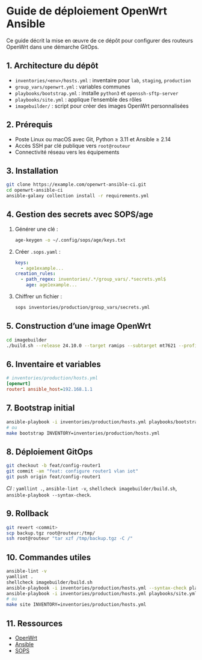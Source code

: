 # Guide de déploiement OpenWrt Ansible

Ce guide décrit la mise en œuvre de ce dépôt pour configurer des routeurs OpenWrt dans une démarche GitOps.

## 1. Architecture du dépôt
- `inventories/<env>/hosts.yml` : inventaire pour `lab`, `staging`, `production`
- `group_vars/openwrt.yml` : variables communes
- `playbooks/bootstrap.yml` : installe `python3` et `openssh-sftp-server`
- `playbooks/site.yml` : applique l’ensemble des rôles
- `imagebuilder/` : script pour créer des images OpenWrt personnalisées

## 2. Prérequis
- Poste Linux ou macOS avec Git, Python ≥ 3.11 et Ansible ≥ 2.14
- Accès SSH par clé publique vers `root@routeur`
- Connectivité réseau vers les équipements

## 3. Installation
```bash
git clone https://example.com/openwrt-ansible-ci.git
cd openwrt-ansible-ci
ansible-galaxy collection install -r requirements.yml
```

## 4. Gestion des secrets avec SOPS/age
1. Générer une clé :
   ```bash
   age-keygen -o ~/.config/sops/age/keys.txt
   ```
2. Créer `.sops.yaml` :
   ```yaml
   keys:
     - age1example...
   creation_rules:
     - path_regex: inventories/.*/group_vars/.*secrets.yml$
       age: age1example...
   ```
3. Chiffrer un fichier :
   ```bash
   sops inventories/production/group_vars/secrets.yml
   ```

## 5. Construction d’une image OpenWrt
```bash
cd imagebuilder
./build.sh --release 24.10.0 --target ramips --subtarget mt7621 --profile xiaomi_mi-router-4a-gigabit
```

## 6. Inventaire et variables
```ini
# inventories/production/hosts.yml
[openwrt]
router1 ansible_host=192.168.1.1
```

## 7. Bootstrap initial
```bash
ansible-playbook -i inventories/production/hosts.yml playbooks/bootstrap.yml
# ou
make bootstrap INVENTORY=inventories/production/hosts.yml
```

## 8. Déploiement GitOps
```bash
git checkout -b feat/config-router1
git commit -am "feat: configure router1 vlan iot"
git push origin feat/config-router1
```
*CI :* `yamllint .`, `ansible-lint -v`, `shellcheck imagebuilder/build.sh`, `ansible-playbook --syntax-check`.

## 9. Rollback
```bash
git revert <commit>
scp backup.tgz root@routeur:/tmp/
ssh root@routeur "tar xzf /tmp/backup.tgz -C /"
```

## 10. Commandes utiles
```bash
ansible-lint -v
yamllint .
shellcheck imagebuilder/build.sh
ansible-playbook -i inventories/production/hosts.yml --syntax-check playbooks/site.yml
ansible-playbook -i inventories/production/hosts.yml playbooks/site.yml
# ou
make site INVENTORY=inventories/production/hosts.yml
```

## 11. Ressources
- [OpenWrt](https://openwrt.org)
- [Ansible](https://docs.ansible.com)
- [SOPS](https://github.com/getsops/sops)

